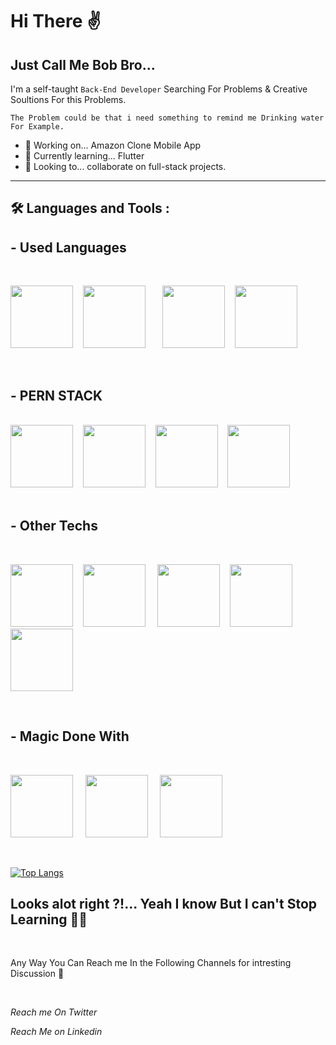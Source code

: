 # Hi There ✌️

## Just Call Me Bob Bro...

I'm a self-taught `Back-End Developer` Searching For Problems & Creative Soultions For this Problems.

`The Problem could be that i need something to remind me Drinking water For Example.`

- 🔭 Working on... Amazon Clone Mobile App
- 🌱 Currently learning... <i class="devicon-flutter-plain colored"></i> Flutter
- 👯 Looking to... collaborate on full-stack projects.

---

## 🛠 Languages and Tools :

<head>
<link rel="stylesheet" href="https://cdn.jsdelivr.net/gh/devicons/devicon@latest/devicon.min.css">

</head>

## - Used Languages

<br />

<img src="https://cdn.jsdelivr.net/gh/devicons/devicon/icons/javascript/javascript-original.svg" style="height:100px"/>&nbsp; &nbsp;
<img src="https://cdn.jsdelivr.net/gh/devicons/devicon/icons/typescript/typescript-original.svg" style="height:100px"/>&nbsp; &nbsp;
&nbsp; &nbsp;<img src="https://cdn.jsdelivr.net/gh/devicons/devicon/icons/html5/html5-original.svg" style="height:100px"/>&nbsp; &nbsp;
<img src="https://cdn.jsdelivr.net/gh/devicons/devicon/icons/css3/css3-original.svg" style="height:100px"/>

<br />

## - PERN STACK

<br />
<div>
<img src="https://cdn.jsdelivr.net/gh/devicons/devicon/icons/postgresql/postgresql-original-wordmark.svg" style="height:100px"/>&nbsp; &nbsp;
<img src='https://cdn.jsdelivr.net/gh/devicons/devicon/icons/express/express-original.svg' style="height:100px">&nbsp; &nbsp;
<img src="https://cdn.jsdelivr.net/gh/devicons/devicon/icons/react/react-original-wordmark.svg" style="height:100px"/>&nbsp; &nbsp;
<img src='https://cdn.jsdelivr.net/gh/devicons/devicon/icons/nodejs/nodejs-original.svg' style="height:100px">
</div>

<br />

## - Other Techs

<br />

<img src="https://cdn.jsdelivr.net/gh/devicons/devicon/icons/mysql/mysql-plain.svg" style="height:100px"/>&nbsp; &nbsp;
<img src="https://cdn.jsdelivr.net/gh/devicons/devicon/icons/tailwindcss/tailwindcss-plain.svg"
style="height:100px" /> &nbsp; &nbsp;
<img src="https://cdn.jsdelivr.net/gh/devicons/devicon/icons/amazonwebservices/amazonwebservices-plain-wordmark.svg" style="height:100px"/>&nbsp; &nbsp;
<img src="https://cdn.jsdelivr.net/gh/devicons/devicon/icons/jasmine/jasmine-plain-wordmark.svg" style="height:100px"/>&nbsp; &nbsp;
<img src="https://cdn.jsdelivr.net/gh/devicons/devicon/icons/eslint/eslint-original.svg" style="height:100px"/>

<br />

## - Magic Done With

<br />

<img src="https://cdn.jsdelivr.net/gh/devicons/devicon/icons/vscode/vscode-original.svg" style="height:100px"/> &nbsp; &nbsp;
<img src="https://cdn.jsdelivr.net/gh/devicons/devicon/icons/docker/docker-plain.svg" style="height:100px"/> &nbsp; &nbsp;
<img src="https://cdn.jsdelivr.net/gh/devicons/devicon/icons/git/git-plain.svg" style="height:100px" />

<br />

[![Top Langs](https://github-readme-stats.vercel.app/api/top-langs/?username=mahmoud-bebars)](https://github.com/anuraghazra/github-readme-stats)

## Looks alot right ?!... Yeah I know But I can't Stop Learning 🤷‍♂️

<br />

Any Way You Can Reach me In the Following Channels for intresting Discussion 🥸

<br />

<i class="devicon-twitter-original"><a herf="https://twitter.com/devbebars"  > Reach me On Twitter
</a></i>

<i class="devicon-linkedin-plain"><a herf="https://twitter.com/devbebars"  >
Reach Me on Linkedin
</a></i>

